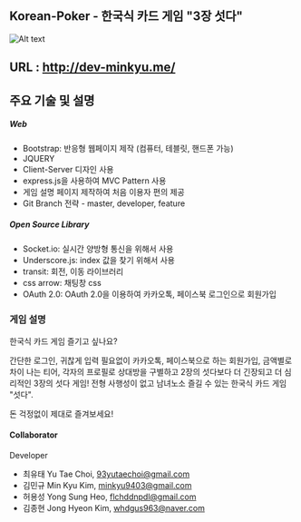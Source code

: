 ## Korean-Poker - 한국식 카드 게임 "3장 섯다"

![Alt text](https://github.com/yutae/Korean-Poker/blob/develop/Server/public/images/menual/8.png?raw=true)

## URL : http://dev-minkyu.me/
## 주요 기술 및 설명

##### Web
+ Bootstrap: 반응형 웹페이지 제작 (컴퓨터, 테블릿, 핸드폰 가능)
+ JQUERY
+ Client-Server 디자인 사용
+ express.js을 사용하여 MVC Pattern 사용
+ 게임 설명 페이지 제작하여 처음 이용자 편의 제공
+ Git Branch 전략 - master, developer, feature

##### Open Source Library
+	Socket.io: 실시간 양방형 통신을 위해서 사용
+ Underscore.js: index 값을 찾기 위해서 사용
+ transit: 회전, 이동 라이브러리
+ css arrow: 채팅창 css
+ OAuth 2.0: OAuth 2.0을 이용하여 카카오톡, 페이스북 로그인으로 회원가입

### 게임 설명
한국식 카드 게임 즐기고 싶나요?

간단한 로그인, 귀찮게 입력 필요없이 카카오톡, 페이스북으로 하는 회원가입,
금액별로 차이 나는 티어, 각자의 프로필로 상대방을 구별하고 2장의 섯다보다 더 긴장되고 더 심리적인 3장의 섯다 게임!
전형 사행성이 없고 남녀노소 즐길 수 있는 한국식 카드 게임 "섯다".

돈 걱정없이 제대로 즐겨보세요!

#### Collaborator

Developer
* 최유태 Yu Tae Choi, 93yutaechoi@gmail.com
* 김민규 Min Kyu Kim, minkyu9403@gmail.com
* 허용성 Yong Sung Heo, flchddnpdl@gmail.com
* 김종현 Jong Hyeon Kim, whdgus963@naver.com
